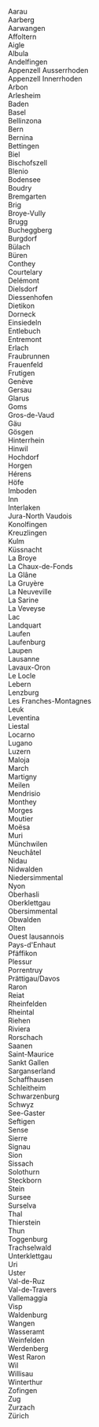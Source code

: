 &nbsp;&nbsp;&nbsp;&nbsp;Aarau<br>
&nbsp;&nbsp;&nbsp;&nbsp;Aarberg<br>
&nbsp;&nbsp;&nbsp;&nbsp;Aarwangen<br>
&nbsp;&nbsp;&nbsp;&nbsp;Affoltern<br>
&nbsp;&nbsp;&nbsp;&nbsp;Aigle<br>
&nbsp;&nbsp;&nbsp;&nbsp;Albula<br>
&nbsp;&nbsp;&nbsp;&nbsp;Andelfingen<br>
&nbsp;&nbsp;&nbsp;&nbsp;Appenzell Ausserrhoden<br>
&nbsp;&nbsp;&nbsp;&nbsp;Appenzell Innerrhoden<br>
&nbsp;&nbsp;&nbsp;&nbsp;Arbon<br>
&nbsp;&nbsp;&nbsp;&nbsp;Arlesheim<br>
&nbsp;&nbsp;&nbsp;&nbsp;Baden<br>
&nbsp;&nbsp;&nbsp;&nbsp;Basel<br>
&nbsp;&nbsp;&nbsp;&nbsp;Bellinzona<br>
&nbsp;&nbsp;&nbsp;&nbsp;Bern<br>
&nbsp;&nbsp;&nbsp;&nbsp;Bernina<br>
&nbsp;&nbsp;&nbsp;&nbsp;Bettingen<br>
&nbsp;&nbsp;&nbsp;&nbsp;Biel<br>
&nbsp;&nbsp;&nbsp;&nbsp;Bischofszell<br>
&nbsp;&nbsp;&nbsp;&nbsp;Blenio<br>
&nbsp;&nbsp;&nbsp;&nbsp;Bodensee<br>
&nbsp;&nbsp;&nbsp;&nbsp;Boudry<br>
&nbsp;&nbsp;&nbsp;&nbsp;Bremgarten<br>
&nbsp;&nbsp;&nbsp;&nbsp;Brig<br>
&nbsp;&nbsp;&nbsp;&nbsp;Broye-Vully<br>
&nbsp;&nbsp;&nbsp;&nbsp;Brugg<br>
&nbsp;&nbsp;&nbsp;&nbsp;Bucheggberg<br>
&nbsp;&nbsp;&nbsp;&nbsp;Burgdorf<br>
&nbsp;&nbsp;&nbsp;&nbsp;Bülach<br>
&nbsp;&nbsp;&nbsp;&nbsp;Büren<br>
&nbsp;&nbsp;&nbsp;&nbsp;Conthey<br>
&nbsp;&nbsp;&nbsp;&nbsp;Courtelary<br>
&nbsp;&nbsp;&nbsp;&nbsp;Delémont<br>
&nbsp;&nbsp;&nbsp;&nbsp;Dielsdorf<br>
&nbsp;&nbsp;&nbsp;&nbsp;Diessenhofen<br>
&nbsp;&nbsp;&nbsp;&nbsp;Dietikon<br>
&nbsp;&nbsp;&nbsp;&nbsp;Dorneck<br>
&nbsp;&nbsp;&nbsp;&nbsp;Einsiedeln<br>
&nbsp;&nbsp;&nbsp;&nbsp;Entlebuch<br>
&nbsp;&nbsp;&nbsp;&nbsp;Entremont<br>
&nbsp;&nbsp;&nbsp;&nbsp;Erlach<br>
&nbsp;&nbsp;&nbsp;&nbsp;Fraubrunnen<br>
&nbsp;&nbsp;&nbsp;&nbsp;Frauenfeld<br>
&nbsp;&nbsp;&nbsp;&nbsp;Frutigen<br>
&nbsp;&nbsp;&nbsp;&nbsp;Genève<br>
&nbsp;&nbsp;&nbsp;&nbsp;Gersau<br>
&nbsp;&nbsp;&nbsp;&nbsp;Glarus<br>
&nbsp;&nbsp;&nbsp;&nbsp;Goms<br>
&nbsp;&nbsp;&nbsp;&nbsp;Gros-de-Vaud<br>
&nbsp;&nbsp;&nbsp;&nbsp;Gäu<br>
&nbsp;&nbsp;&nbsp;&nbsp;Gösgen<br>
&nbsp;&nbsp;&nbsp;&nbsp;Hinterrhein<br>
&nbsp;&nbsp;&nbsp;&nbsp;Hinwil<br>
&nbsp;&nbsp;&nbsp;&nbsp;Hochdorf<br>
&nbsp;&nbsp;&nbsp;&nbsp;Horgen<br>
&nbsp;&nbsp;&nbsp;&nbsp;Hérens<br>
&nbsp;&nbsp;&nbsp;&nbsp;Höfe<br>
&nbsp;&nbsp;&nbsp;&nbsp;Imboden<br>
&nbsp;&nbsp;&nbsp;&nbsp;Inn<br>
&nbsp;&nbsp;&nbsp;&nbsp;Interlaken<br>
&nbsp;&nbsp;&nbsp;&nbsp;Jura-North Vaudois<br>
&nbsp;&nbsp;&nbsp;&nbsp;Konolfingen<br>
&nbsp;&nbsp;&nbsp;&nbsp;Kreuzlingen<br>
&nbsp;&nbsp;&nbsp;&nbsp;Kulm<br>
&nbsp;&nbsp;&nbsp;&nbsp;Küssnacht<br>
&nbsp;&nbsp;&nbsp;&nbsp;La Broye<br>
&nbsp;&nbsp;&nbsp;&nbsp;La Chaux-de-Fonds<br>
&nbsp;&nbsp;&nbsp;&nbsp;La Glâne<br>
&nbsp;&nbsp;&nbsp;&nbsp;La Gruyère<br>
&nbsp;&nbsp;&nbsp;&nbsp;La Neuveville<br>
&nbsp;&nbsp;&nbsp;&nbsp;La Sarine<br>
&nbsp;&nbsp;&nbsp;&nbsp;La Veveyse<br>
&nbsp;&nbsp;&nbsp;&nbsp;Lac<br>
&nbsp;&nbsp;&nbsp;&nbsp;Landquart<br>
&nbsp;&nbsp;&nbsp;&nbsp;Laufen<br>
&nbsp;&nbsp;&nbsp;&nbsp;Laufenburg<br>
&nbsp;&nbsp;&nbsp;&nbsp;Laupen<br>
&nbsp;&nbsp;&nbsp;&nbsp;Lausanne<br>
&nbsp;&nbsp;&nbsp;&nbsp;Lavaux-Oron<br>
&nbsp;&nbsp;&nbsp;&nbsp;Le Locle<br>
&nbsp;&nbsp;&nbsp;&nbsp;Lebern<br>
&nbsp;&nbsp;&nbsp;&nbsp;Lenzburg<br>
&nbsp;&nbsp;&nbsp;&nbsp;Les Franches-Montagnes<br>
&nbsp;&nbsp;&nbsp;&nbsp;Leuk<br>
&nbsp;&nbsp;&nbsp;&nbsp;Leventina<br>
&nbsp;&nbsp;&nbsp;&nbsp;Liestal<br>
&nbsp;&nbsp;&nbsp;&nbsp;Locarno<br>
&nbsp;&nbsp;&nbsp;&nbsp;Lugano<br>
&nbsp;&nbsp;&nbsp;&nbsp;Luzern<br>
&nbsp;&nbsp;&nbsp;&nbsp;Maloja<br>
&nbsp;&nbsp;&nbsp;&nbsp;March<br>
&nbsp;&nbsp;&nbsp;&nbsp;Martigny<br>
&nbsp;&nbsp;&nbsp;&nbsp;Meilen<br>
&nbsp;&nbsp;&nbsp;&nbsp;Mendrisio<br>
&nbsp;&nbsp;&nbsp;&nbsp;Monthey<br>
&nbsp;&nbsp;&nbsp;&nbsp;Morges<br>
&nbsp;&nbsp;&nbsp;&nbsp;Moutier<br>
&nbsp;&nbsp;&nbsp;&nbsp;Moësa<br>
&nbsp;&nbsp;&nbsp;&nbsp;Muri<br>
&nbsp;&nbsp;&nbsp;&nbsp;Münchwilen<br>
&nbsp;&nbsp;&nbsp;&nbsp;Neuchâtel<br>
&nbsp;&nbsp;&nbsp;&nbsp;Nidau<br>
&nbsp;&nbsp;&nbsp;&nbsp;Nidwalden<br>
&nbsp;&nbsp;&nbsp;&nbsp;Niedersimmental<br>
&nbsp;&nbsp;&nbsp;&nbsp;Nyon<br>
&nbsp;&nbsp;&nbsp;&nbsp;Oberhasli<br>
&nbsp;&nbsp;&nbsp;&nbsp;Oberklettgau<br>
&nbsp;&nbsp;&nbsp;&nbsp;Obersimmental<br>
&nbsp;&nbsp;&nbsp;&nbsp;Obwalden<br>
&nbsp;&nbsp;&nbsp;&nbsp;Olten<br>
&nbsp;&nbsp;&nbsp;&nbsp;Ouest lausannois<br>
&nbsp;&nbsp;&nbsp;&nbsp;Pays-d'Enhaut<br>
&nbsp;&nbsp;&nbsp;&nbsp;Pfäffikon<br>
&nbsp;&nbsp;&nbsp;&nbsp;Plessur<br>
&nbsp;&nbsp;&nbsp;&nbsp;Porrentruy<br>
&nbsp;&nbsp;&nbsp;&nbsp;Prättigau/Davos<br>
&nbsp;&nbsp;&nbsp;&nbsp;Raron<br>
&nbsp;&nbsp;&nbsp;&nbsp;Reiat<br>
&nbsp;&nbsp;&nbsp;&nbsp;Rheinfelden<br>
&nbsp;&nbsp;&nbsp;&nbsp;Rheintal<br>
&nbsp;&nbsp;&nbsp;&nbsp;Riehen<br>
&nbsp;&nbsp;&nbsp;&nbsp;Riviera<br>
&nbsp;&nbsp;&nbsp;&nbsp;Rorschach<br>
&nbsp;&nbsp;&nbsp;&nbsp;Saanen<br>
&nbsp;&nbsp;&nbsp;&nbsp;Saint-Maurice<br>
&nbsp;&nbsp;&nbsp;&nbsp;Sankt Gallen<br>
&nbsp;&nbsp;&nbsp;&nbsp;Sarganserland<br>
&nbsp;&nbsp;&nbsp;&nbsp;Schaffhausen<br>
&nbsp;&nbsp;&nbsp;&nbsp;Schleitheim<br>
&nbsp;&nbsp;&nbsp;&nbsp;Schwarzenburg<br>
&nbsp;&nbsp;&nbsp;&nbsp;Schwyz<br>
&nbsp;&nbsp;&nbsp;&nbsp;See-Gaster<br>
&nbsp;&nbsp;&nbsp;&nbsp;Seftigen<br>
&nbsp;&nbsp;&nbsp;&nbsp;Sense<br>
&nbsp;&nbsp;&nbsp;&nbsp;Sierre<br>
&nbsp;&nbsp;&nbsp;&nbsp;Signau<br>
&nbsp;&nbsp;&nbsp;&nbsp;Sion<br>
&nbsp;&nbsp;&nbsp;&nbsp;Sissach<br>
&nbsp;&nbsp;&nbsp;&nbsp;Solothurn<br>
&nbsp;&nbsp;&nbsp;&nbsp;Steckborn<br>
&nbsp;&nbsp;&nbsp;&nbsp;Stein<br>
&nbsp;&nbsp;&nbsp;&nbsp;Sursee<br>
&nbsp;&nbsp;&nbsp;&nbsp;Surselva<br>
&nbsp;&nbsp;&nbsp;&nbsp;Thal<br>
&nbsp;&nbsp;&nbsp;&nbsp;Thierstein<br>
&nbsp;&nbsp;&nbsp;&nbsp;Thun<br>
&nbsp;&nbsp;&nbsp;&nbsp;Toggenburg<br>
&nbsp;&nbsp;&nbsp;&nbsp;Trachselwald<br>
&nbsp;&nbsp;&nbsp;&nbsp;Unterklettgau<br>
&nbsp;&nbsp;&nbsp;&nbsp;Uri<br>
&nbsp;&nbsp;&nbsp;&nbsp;Uster<br>
&nbsp;&nbsp;&nbsp;&nbsp;Val-de-Ruz<br>
&nbsp;&nbsp;&nbsp;&nbsp;Val-de-Travers<br>
&nbsp;&nbsp;&nbsp;&nbsp;Vallemaggia<br>
&nbsp;&nbsp;&nbsp;&nbsp;Visp<br>
&nbsp;&nbsp;&nbsp;&nbsp;Waldenburg<br>
&nbsp;&nbsp;&nbsp;&nbsp;Wangen<br>
&nbsp;&nbsp;&nbsp;&nbsp;Wasseramt<br>
&nbsp;&nbsp;&nbsp;&nbsp;Weinfelden<br>
&nbsp;&nbsp;&nbsp;&nbsp;Werdenberg<br>
&nbsp;&nbsp;&nbsp;&nbsp;West Raron<br>
&nbsp;&nbsp;&nbsp;&nbsp;Wil<br>
&nbsp;&nbsp;&nbsp;&nbsp;Willisau<br>
&nbsp;&nbsp;&nbsp;&nbsp;Winterthur<br>
&nbsp;&nbsp;&nbsp;&nbsp;Zofingen<br>
&nbsp;&nbsp;&nbsp;&nbsp;Zug<br>
&nbsp;&nbsp;&nbsp;&nbsp;Zurzach<br>
&nbsp;&nbsp;&nbsp;&nbsp;Zürich
